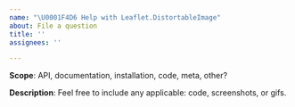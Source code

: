 ```yaml
---
name: "\U0001F4D6 Help with Leaflet.DistortableImage"
about: File a question
title: ''
assignees: ''

---
```


<!-- Please fill out as much of the template as you can -->

<!-- Start below this comment. -->


**Scope**:
API, documentation, installation, code, meta, other?


**Description**:
Feel free to include any applicable: code, screenshots, or gifs.


<!-- End. -->

<!--
Thank you! Your help makes Public Lab better. We *deeply* appreciate your helping refine and improve Leaflet.DistortableImage.

To learn how to write really great issues, which increases the chances they'll be resolved, see:
https://publiclab.org/wiki/developers#Contributing+for+non-coders
-->
